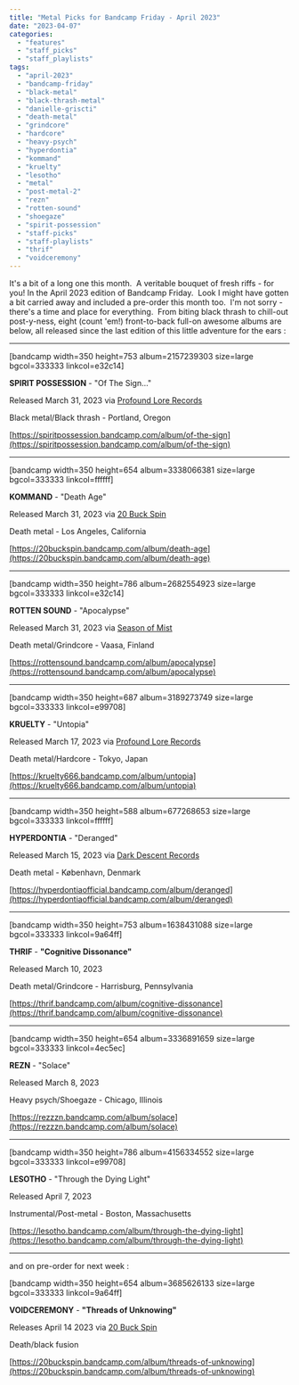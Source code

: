 ```yaml
---
title: "Metal Picks for Bandcamp Friday - April 2023"
date: "2023-04-07"
categories: 
  - "features"
  - "staff_picks"
  - "staff_playlists"
tags: 
  - "april-2023"
  - "bandcamp-friday"
  - "black-metal"
  - "black-thrash-metal"
  - "danielle-griscti"
  - "death-metal"
  - "grindcore"
  - "hardcore"
  - "heavy-psych"
  - "hyperdontia"
  - "kommand"
  - "kruelty"
  - "lesotho"
  - "metal"
  - "post-metal-2"
  - "rezn"
  - "rotten-sound"
  - "shoegaze"
  - "spirit-possession"
  - "staff-picks"
  - "staff-playlists"
  - "thrif"
  - "voidceremony"
---
```


It's a bit of a long one this month.  A veritable bouquet of fresh riffs - for you! In the April 2023 edition of Bandcamp Friday.  Look I might have gotten a bit carried away and included a pre-order this month too.  I'm not sorry - there's a time and place for everything.  From biting black thrash to chill-out post-y-ness, eight (count 'em!) front-to-back full-on awesome albums are below, all released since the last edition of this little adventure for the ears :

* * *

\[bandcamp width=350 height=753 album=2157239303 size=large bgcol=333333 linkcol=e32c14\]

**SPIRIT POSSESSION** - "Of The Sign..."

Released March 31, 2023 via [Profound Lore Records](https://profoundlorerecords.bandcamp.com/)

Black metal/Black thrash - Portland, Oregon

[https://spiritpossession.bandcamp.com/album/of-the-sign](https://spiritpossession.bandcamp.com/album/of-the-sign)

* * *

\[bandcamp width=350 height=654 album=3338066381 size=large bgcol=333333 linkcol=ffffff\]

**KOMMAND** - "Death Age"

Released March 31, 2023 via [20 Buck Spin](https://20buckspin.bandcamp.com/)

Death metal - Los Angeles, California

[https://20buckspin.bandcamp.com/album/death-age](https://20buckspin.bandcamp.com/album/death-age)

* * *

\[bandcamp width=350 height=786 album=2682554923 size=large bgcol=333333 linkcol=e32c14\]

**ROTTEN SOUND** \- "Apocalypse"

Released March 31, 2023 via [Season of Mist](https://seasonofmist.bandcamp.com/)

Death metal/Grindcore - Vaasa, Finland

[https://rottensound.bandcamp.com/album/apocalypse](https://rottensound.bandcamp.com/album/apocalypse)

* * *

\[bandcamp width=350 height=687 album=3189273749 size=large bgcol=333333 linkcol=e99708\]

**KRUELTY** \- "Untopia"

Released March 17, 2023 via [Profound Lore Records](https://profoundlorerecords.bandcamp.com/)

Death metal/Hardcore - Tokyo, Japan

[https://kruelty666.bandcamp.com/album/untopia](https://kruelty666.bandcamp.com/album/untopia)

* * *

\[bandcamp width=350 height=588 album=677268653 size=large bgcol=333333 linkcol=ffffff\]

**HYPERDONTIA** - "Deranged"

Released March 15, 2023 via [Dark Descent Records](https://darkdescentrecords.bandcamp.com/)

Death metal - København, Denmark

[https://hyperdontiaofficial.bandcamp.com/album/deranged](https://hyperdontiaofficial.bandcamp.com/album/deranged)

* * *

\[bandcamp width=350 height=753 album=1638431088 size=large bgcol=333333 linkcol=9a64ff\]

**THRIF** \- **"**Cognitive Dissonance**"**

Released March 10, 2023

Death metal/Grindcore - Harrisburg, Pennsylvania

[https://thrif.bandcamp.com/album/cognitive-dissonance](https://thrif.bandcamp.com/album/cognitive-dissonance)

* * *

\[bandcamp width=350 height=654 album=3336891659 size=large bgcol=333333 linkcol=4ec5ec\]

**REZN** \- "Solace"

Released March 8, 2023

Heavy psych/Shoegaze - Chicago, Illinois

[https://rezzzn.bandcamp.com/album/solace](https://rezzzn.bandcamp.com/album/solace)

* * *

\[bandcamp width=350 height=786 album=4156334552 size=large bgcol=333333 linkcol=e99708\]

**LESOTHO** \- "Through the Dying Light"

Released April 7, 2023

Instrumental/Post-metal - Boston, Massachusetts

[https://lesotho.bandcamp.com/album/through-the-dying-light](https://lesotho.bandcamp.com/album/through-the-dying-light)

* * *

and on pre-order for next week :

\[bandcamp width=350 height=654 album=3685626133 size=large bgcol=333333 linkcol=9a64ff\]

**VOIDCEREMONY** \- **"**Threads of Unknowing**"**

Releases April 14 2023 via [20 Buck Spin](https://20buckspin.bandcamp.com/)

Death/black fusion

[https://20buckspin.bandcamp.com/album/threads-of-unknowing](https://20buckspin.bandcamp.com/album/threads-of-unknowing)

